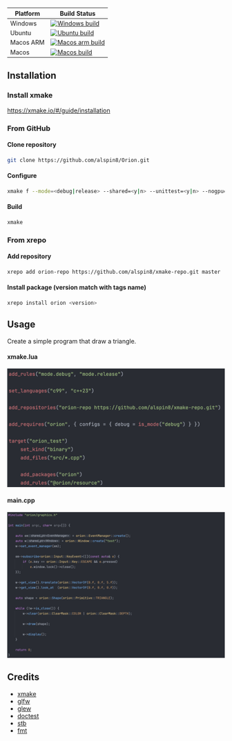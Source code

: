 | Platform  | Build Status                                                                                                                                                                   |
|-----------|--------------------------------------------------------------------------------------------------------------------------------------------------------------------------------|
| Windows   | [![Windows build](https://github.com/alspin8/Orion/actions/workflows/build-windows.yml/badge.svg)](https://github.com/alspin8/Orion/actions/workflows/build-windows.yml)       |
| Ubuntu    | [![Ubuntu build](https://github.com/alspin8/Orion/actions/workflows/build-ubuntu.yml/badge.svg)](https://github.com/alspin8/Orion/actions/workflows/build-ubuntu.yml)          |
| Macos ARM | [![Macos arm build](https://github.com/alspin8/Orion/actions/workflows/build-macos-arm.yml/badge.svg)](https://github.com/alspin8/Orion/actions/workflows/build-macos-arm.yml) |
| Macos     | [![Macos build](https://github.com/alspin8/Orion/actions/workflows/build-macos.yml/badge.svg)](https://github.com/alspin8/Orion/actions/workflows/build-macos.yml)             |


## Installation

### Install xmake
https://xmake.io/#/guide/installation

### From GitHub

#### Clone repository
````bash
git clone https://github.com/alspin8/Orion.git
````

#### Configure
````bash
xmake f --mode=<debug|release> --shared=<y|n> --unittest=<y|n> --nogpu=<y|n> --sandbox=<y|n>
````

#### Build
````bash
xmake
````

### From xrepo

#### Add repository
````bash
xrepo add orion-repo https://github.com/alspin8/xmake-repo.git master
````

#### Install package (version match with tags name)
````bash
xrepo install orion <version>
````

## Usage

Create a simple program that draw a triangle.

#### xmake.lua

![xmake.png](documentation%2Fasset%2Fxmake.png)

#### main.cpp

![main.png](documentation%2Fasset%2Fmain.png)

## Credits
* [xmake](https://xmake.io/#/)
* [glfw](https://github.com/glfw/glfw.github.io)
* [glew](https://github.com/nigels-com/glew)
* [doctest](https://github.com/doctest/doctest)
* [stb](https://github.com/nothings/stb)
* [fmt](https://github.com/fmtlib/fmt)

